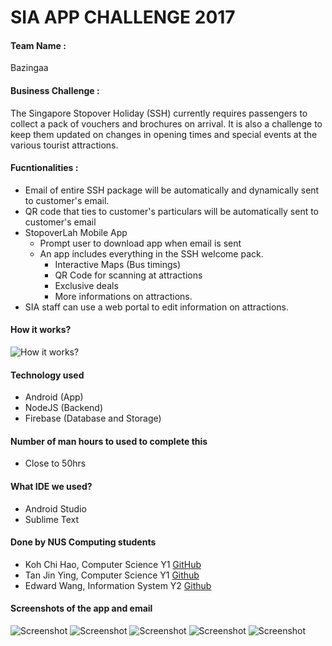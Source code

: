 # SIA APP CHALLENGE 2017 

#### Team Name : 
Bazingaa

#### Business Challenge :
The Singapore Stopover Holiday (SSH) currently requires passengers to collect a pack of vouchers and brochures on arrival. It is also a challenge to keep them updated on changes in opening times and special events at the various tourist attractions.

#### Fucntionalities : 
- Email of entire SSH package will be automatically and dynamically sent to customer's email.
- QR code that ties to customer's particulars will be automatically sent to customer's email
- StopoverLah Mobile App
	- Prompt user to download app when email is sent 
	- An app includes everything in the SSH welcome pack. 
		- Interactive Maps (Bus timings) 
		- QR Code for scanning at attractions 
		- Exclusive deals
		- More informations on attractions. 
- SIA staff can use a web portal to edit information on attractions.

#### How it works?
![How it works?](screenshot/how_it_works.png)

#### Technology used
- Android (App)
- NodeJS (Backend)
- Firebase (Database and Storage)

#### Number of man hours to used to complete this
- Close to 50hrs

#### What IDE we used? 
- Android Studio 
- Sublime Text

#### Done by NUS Computing students
- Koh Chi Hao, Computer Science Y1 [GitHub](https://github.com/kohchihao)
- Tan Jin Ying, Computer Science Y1 [Github](https://github.com/jinyingtan)
- Edward Wang, Information System Y2 [Github](https://github.com/wardzxzxc)
 
#### Screenshots of the app and email
![Screenshot](screenshot/bus.jpg)
![Screenshot](screenshot/attraction.jpg)
![Screenshot](screenshot/promotion.jpg)
![Screenshot](screenshot/qrcode.jpg)
![Screenshot](screenshot/email.jpg)